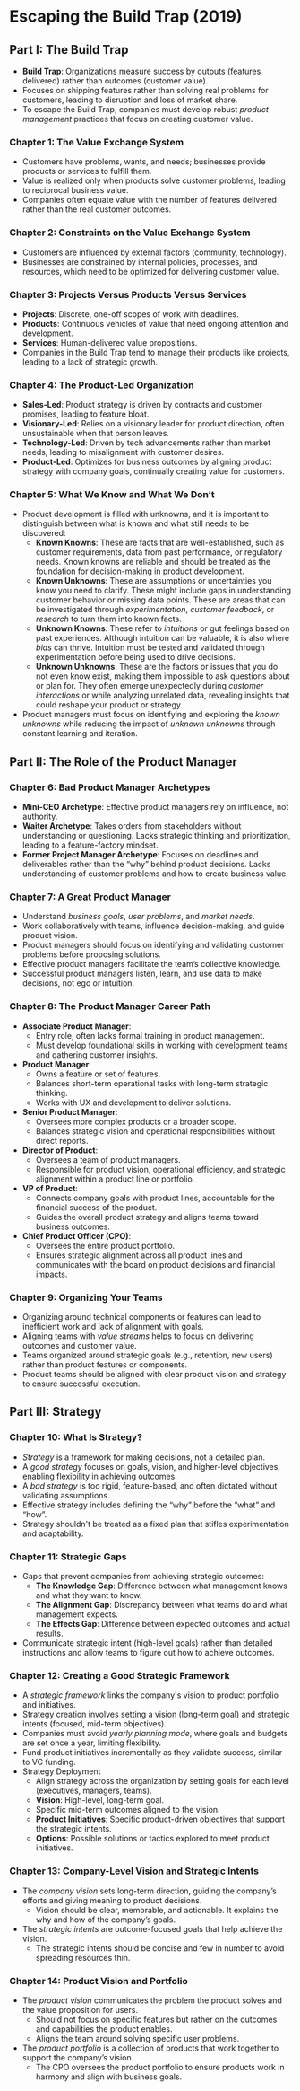 # Escaping the Build Trap (2019)

## Part I: The Build Trap

- **Build Trap**: Organizations measure success by outputs (features delivered) rather than outcomes (customer value).
- Focuses on shipping features rather than solving real problems for customers, leading to disruption and loss of market share.
- To escape the Build Trap, companies must develop robust _product management_ practices that focus on creating customer value.

### Chapter 1: The Value Exchange System

- Customers have problems, wants, and needs; businesses provide products or services to fulfill them.
- Value is realized only when products solve customer problems, leading to reciprocal business value.
- Companies often equate value with the number of features delivered rather than the real customer outcomes.

### Chapter 2: Constraints on the Value Exchange System

- Customers are influenced by external factors (community, technology).
- Businesses are constrained by internal policies, processes, and resources, which need to be optimized for delivering customer value.

### Chapter 3: Projects Versus Products Versus Services

- **Projects**: Discrete, one-off scopes of work with deadlines.
- **Products**: Continuous vehicles of value that need ongoing attention and development.
- **Services**: Human-delivered value propositions.
- Companies in the Build Trap tend to manage their products like projects, leading to a lack of strategic growth.

### Chapter 4: The Product-Led Organization

- **Sales-Led**: Product strategy is driven by contracts and customer promises, leading to feature bloat.
- **Visionary-Led**: Relies on a visionary leader for product direction, often unsustainable when that person leaves.
- **Technology-Led**: Driven by tech advancements rather than market needs, leading to misalignment with customer desires.
- **Product-Led**: Optimizes for business outcomes by aligning product strategy with company goals, continually creating value for customers.

### Chapter 5: What We Know and What We Don’t

- Product development is filled with unknowns, and it is important to distinguish between what is known and what still needs to be discovered:
  - **Known Knowns**: These are facts that are well-established, such as customer requirements, data from past performance, or regulatory needs. Known knowns are reliable and should be treated as the foundation for decision-making in product development.
  - **Known Unknowns**: These are assumptions or uncertainties you know you need to clarify. These might include gaps in understanding customer behavior or missing data points. These are areas that can be investigated through _experimentation_, _customer feedback_, or _research_ to turn them into known facts.
  - **Unknown Knowns**: These refer to _intuitions_ or gut feelings based on past experiences. Although intuition can be valuable, it is also where _bias_ can thrive. Intuition must be tested and validated through experimentation before being used to drive decisions.
  - **Unknown Unknowns**: These are the factors or issues that you do not even know exist, making them impossible to ask questions about or plan for. They often emerge unexpectedly during _customer interactions_ or while analyzing unrelated data, revealing insights that could reshape your product or strategy.
- Product managers must focus on identifying and exploring the _known unknowns_ while reducing the impact of _unknown unknowns_ through constant learning and iteration.

## Part II: The Role of the Product Manager

### Chapter 6: Bad Product Manager Archetypes

- **Mini-CEO Archetype**: Effective product managers rely on influence, not authority.
- **Waiter Archetype**: Takes orders from stakeholders without understanding or questioning. Lacks strategic thinking and prioritization, leading to a feature-factory mindset.
- **Former Project Manager Archetype**: Focuses on deadlines and deliverables rather than the “why” behind product decisions. Lacks understanding of customer problems and how to create business value.

### Chapter 7: A Great Product Manager

- Understand _business goals_, _user problems_, and _market needs_.
- Work collaboratively with teams, influence decision-making, and guide product vision.
- Product managers should focus on identifying and validating customer problems before proposing solutions.
- Effective product managers facilitate the team’s collective knowledge.
- Successful product managers listen, learn, and use data to make decisions, not ego or intuition.

### Chapter 8: The Product Manager Career Path

- **Associate Product Manager**:
  - Entry role, often lacks formal training in product management.
  - Must develop foundational skills in working with development teams and gathering customer insights.
- **Product Manager**:
  - Owns a feature or set of features.
  - Balances short-term operational tasks with long-term strategic thinking.
  - Works with UX and development to deliver solutions.
- **Senior Product Manager**:
  - Oversees more complex products or a broader scope.
  - Balances strategic vision and operational responsibilities without direct reports.
- **Director of Product**:
  - Oversees a team of product managers.
  - Responsible for product vision, operational efficiency, and strategic alignment within a product line or portfolio.
- **VP of Product**:
  - Connects company goals with product lines, accountable for the financial success of the product.
  - Guides the overall product strategy and aligns teams toward business outcomes.
- **Chief Product Officer (CPO)**:
  - Oversees the entire product portfolio.
  - Ensures strategic alignment across all product lines and communicates with the board on product decisions and financial impacts.

### Chapter 9: Organizing Your Teams

- Organizing around technical components or features can lead to inefficient work and lack of alignment with goals.
- Aligning teams with _value streams_ helps to focus on delivering outcomes and customer value.
- Teams organized around strategic goals (e.g., retention, new users) rather than product features or components.
- Product teams should be aligned with clear product vision and strategy to ensure successful execution.

## Part III: Strategy

### Chapter 10: What Is Strategy?

- _Strategy_ is a framework for making decisions, not a detailed plan.
- A _good strategy_ focuses on goals, vision, and higher-level objectives, enabling flexibility in achieving outcomes.
- A _bad strategy_ is too rigid, feature-based, and often dictated without validating assumptions.
- Effective strategy includes defining the “why” before the “what” and “how”.
- Strategy shouldn't be treated as a fixed plan that stifles experimentation and adaptability.

### Chapter 11: Strategic Gaps

- Gaps that prevent companies from achieving strategic outcomes:
  - **The Knowledge Gap**: Difference between what management knows and what they want to know.
  - **The Alignment Gap**: Discrepancy between what teams do and what management expects.
  - **The Effects Gap**: Difference between expected outcomes and actual results.
- Communicate strategic intent (high-level goals) rather than detailed instructions and allow teams to figure out how to achieve outcomes.

### Chapter 12: Creating a Good Strategic Framework

- A _strategic framework_ links the company's vision to product portfolio and initiatives.
- Strategy creation involves setting a vision (long-term goal) and strategic intents (focused, mid-term objectives).
- Companies must avoid _yearly planning mode_, where goals and budgets are set once a year, limiting flexibility.
- Fund product initiatives incrementally as they validate success, similar to VC funding.
- Strategy Deployment
  - Align strategy across the organization by setting goals for each level (executives, managers, teams).
  - **Vision**: High-level, long-term goal.
  - Specific mid-term outcomes aligned to the vision.
  - **Product Initiatives**: Specific product-driven objectives that support the strategic intents.
  - **Options**: Possible solutions or tactics explored to meet product initiatives.

### Chapter 13: Company-Level Vision and Strategic Intents

- The _company vision_ sets long-term direction, guiding the company’s efforts and giving meaning to product decisions.
  - Vision should be clear, memorable, and actionable. It explains the why and how of the company’s goals.
- The _strategic intents_ are outcome-focused goals that help achieve the vision.
  - The strategic intents should be concise and few in number to avoid spreading resources thin.

### Chapter 14: Product Vision and Portfolio

- The _product vision_ communicates the problem the product solves and the value proposition for users.
  - Should not focus on specific features but rather on the outcomes and capabilities the product enables.
  - Aligns the team around solving specific user problems.
- The _product portfolio_ is a collection of products that work together to support the company’s vision.
  - The CPO oversees the product portfolio to ensure products work in harmony and align with business goals.
